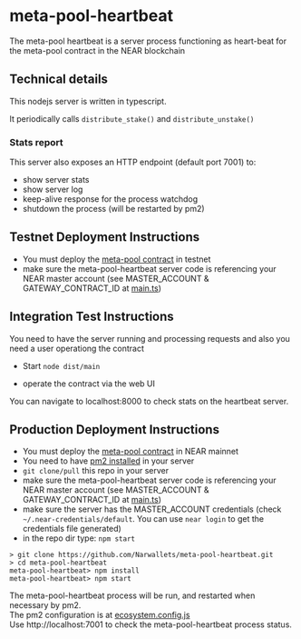 # meta-pool-heartbeat

The meta-pool heartbeat is a server process functioning as heart-beat for the meta-pool contract in the NEAR blockchain

## Technical details

This nodejs server is written in typescript. 

It periodically calls `distribute_stake()` and `distribute_unstake()`

### Stats report

This server also exposes an HTTP endpoint (default port 7001) to:
* show server stats 
* show server log
* keep-alive response for the process watchdog
* shutdown the process (will be restarted by pm2)


## Testnet Deployment Instructions

* You must deploy the [meta-pool contract](https://github.com/Narwallets/meta-pool) in testnet
* make sure the meta-pool-heartbeat server code is referencing your NEAR master account (see MASTER_ACCOUNT & GATEWAY_CONTRACT_ID at [main.ts](src/main.ts))

## Integration Test Instructions

You need to have the server running and processing requests and also you need a user operationg the contract

* Start `node dist/main`

* operate the contract via the web UI

You can navigate to localhost:8000 to check stats on the heartbeat server.


## Production Deployment Instructions

* You must deploy the [meta-pool contract](https://github.com/Narwallets/meta-pool) in NEAR mainnet
* You need to have [pm2 installed](https://github.com/Unitech/pm2) in your server
* `git clone/pull` this repo in your server
* make sure the meta-pool-heartbeat server code is referencing your NEAR master account  (see MASTER_ACCOUNT & GATEWAY_CONTRACT_ID at [main.ts](src/main.ts))
* make sure the server has the MASTER_ACCOUNT credentials (check `~/.near-credentials/default`. You can use `near login` to get the credentials file generated)
* in the repo dir type: `npm start`

```
> git clone https://github.com/Narwallets/meta-pool-heartbeat.git
> cd meta-pool-heartbeat
meta-pool-heartbeat> npm install
meta-pool-heartbeat> npm start
```

The meta-pool-heartbeat process will be run, and restarted when necessary by pm2.<br>
The pm2 configuration is at [ecosystem.config.js](ecosystem.config.js)
<br>
Use http://localhost:7001 to check the meta-pool-heartbeat process status.
